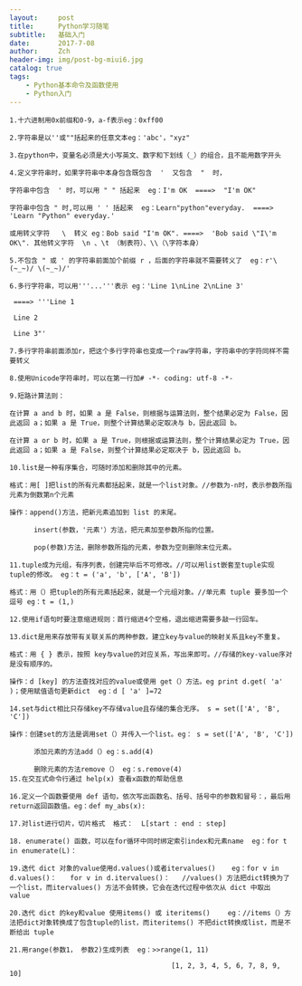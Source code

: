 ```yaml
---
layout:     post
title:      Python学习随笔
subtitle:   基础入门
date:       2017-7-08
author:     Zch
header-img: img/post-bg-miui6.jpg
catalog: true
tags:
    - Python基本命令及函数使用
    - Python入门
---
```


	1.十六进制用0x前缀和0-9，a-f表示eg：0xff00

	2.字符串是以''或""括起来的任意文本eg：'abc'，"xyz"

	3.在python中，变量名必须是大小写英文、数字和下划线（_）的组合，且不能用数字开头

	4.定义字符串时，如果字符串中本身包含既包含  '  又包含  "  时，

	字符串中包含  ' 时，可以用 " " 括起来  eg：I'm OK  ====>  "I'm OK"

	字符串中包含 " 时,可以用 ' ' 括起来  eg：Learn"python"everyday.  ====>    'Learn "Python" everyday.'

	或用转义字符   \  转义 eg：Bob said "I'm OK". ====>  'Bob said \"I\'m OK\". 其他转义字符  \n 、\t （制表符）、\\（\字符本身）

	5.不包含 " 或 ' 的字符串前面加个前缀 r ，后面的字符串就不需要转义了  eg：r'\(~_~)/ \(~_~)/'

	6.多行字符串，可以用'''...'''表示 eg：'Line 1\nLine 2\nLine 3'

	 ====> '''Line 1

	 Line 2

	 Line 3"'

	7.多行字符串前面添加r，把这个多行字符串也变成一个raw字符串，字符串中的字符同样不需要转义

	8.使用Unicode字符串时，可以在第一行加# -*- coding: utf-8 -*-

	9.短路计算法则：

	在计算 a and b 时，如果 a 是 False，则根据与运算法则，整个结果必定为 False，因此返回 a；如果 a 是 True，则整个计算结果必定取决与 b，因此返回 b。

	在计算 a or b 时，如果 a 是 True，则根据或运算法则，整个计算结果必定为 True，因此返回 a；如果 a 是 False，则整个计算结果必定取决于 b，因此返回 b。

	10.list是一种有序集合，可随时添加和删除其中的元素。

	格式：用[ ]把list的所有元素都括起来，就是一个list对象。//参数为-n时，表示参数所指元素为倒数第n个元素

	操作：append()方法，把新元素追加到 list 的末尾。

		  insert(参数，'元素'）方法，把元素加至参数所指的位置。
	
		  pop(参数)方法，删除参数所指的元素，参数为空则删除末位元素。
	
	11.tuple成为元组，有序列表，创建完毕后不可修改。//可以用list嵌套至tuple实现tuple的修改。 eg：t = ('a', 'b', ['A', 'B'])
	
	格式：用（）把tuple的所有元素括起来，就是一个元组对象。//单元素 tuple 要多加一个逗号 eg：t = (1,)

	12.使用if语句时要注意缩进规则：首行缩进4个空格，退出缩进需要多敲一行回车。

	13.dict是用来存放带有关联关系的两种参数，建立key与value的映射关系且key不重复。

	格式：用 { } 表示，按照 key与value的对应关系，写出来即可。//存储的key-value序对是没有顺序的。
	
	操作：d [key] 的方法查找对应的value或使用 get（）方法。eg print d.get( 'a' )；使用赋值语句更新dict  eg：d [ 'a' ]=72
	
	14.set与dict相比只存储key不存储value且存储的集合无序。 s = set(['A', 'B', 'C'])
	
	操作：创建set的方法是调用set（）并传入一个list。eg： s = set(['A', 'B', 'C'])
	
		  添加元素的方法add（）eg：s.add(4)
	      
	      删除元素的方法remove（） eg：s.remove(4)
	15.在交互式命令行通过 help(x) 查看x函数的帮助信息
	
	16.定义一个函数要使用 def 语句，依次写出函数名、括号、括号中的参数和冒号：，最后用return返回函数值。eg：def my_abs(x):
	
	17.对list进行切片，切片格式  格式：  L[start : end : step]
	
	18. enumerate() 函数，可以在for循环中同时绑定索引index和元素name  eg：for t in enumerate(L)：
	
	19.迭代 dict 对象的value使用d.values()或者itervalues()    eg：for v in d.values()：　　for v in d.itervalues()：   //values() 方法把dict转换为了一个list，而itervalues() 方法不会转换，它会在迭代过程中依次从 dict 中取出 value
	
	20.迭代 dict 的key和value 使用items() 或 iteritems() 　　eg：//items（）方法把dict对象转换成了包含tuple的list，而iteritems() 不把dict转换成list，而是不断给出 tuple
	
	21.用range(参数1， 参数2)生成列表  eg：>>range(1, 11)

											[1, 2, 3, 4, 5, 6, 7, 8, 9, 10]

　

 

 

 
